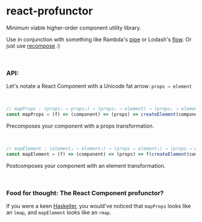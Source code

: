 # react-profunctor

Minimum viable higher-order component utility library.

Use in conjunction with something like Rambda's [pipe](http://ramdajs.com/docs/#pipe) or Lodash's [flow](https://lodash.com/docs/4.17.2#flow). Or just use [recompose](https://github.com/acdlite/recompose) :)

<br/>

### API:

Let's notate a React Component with a Unicode fat arrow: `props ⇒ element`

<br/>

```js
// mapProps : (props₁ → props₂) → (props₂ ⇒ element) → (props₁ ⇒ element)
const mapProps = (f) => (component) => (props) => createElement(component, f(props));
```
Precomposes your component with a props transformation.


<br/>

```js
// mapElement : (element₁ → element₂) → (props ⇒ element₁) → (props ⇒ element₂)
const mapElement = (f) => (component) => (props) => f(createElement(component, props));
```
Postcomposes your component with an element transformation.

<br/>

### Food for thought: The React Component profunctor?
If you were a keen [Haskeller](https://hackage.haskell.org/package/profunctors-5.2/docs/Data-Profunctor.html),
you would've noticed that `mapProps` looks like an `lmap`, and `mapElement` looks like an `rmap`.
